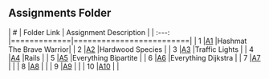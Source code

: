 ##  Assignments Folder

|   #   | Folder Link | Assignment Description  |
| :---: |=============|=========================|
|   1   |[A1](./A1)   |Hashmat The Brave Warrior|
|   2   |[A2](./A2)   |Hardwood Species         |
|   3   |[A3](./A3)   |Traffic Lights           |
|   4   |[A4](./A4)   |Rails                    |
|   5   |[A5](./A5)   |Everything Bipartite     |
|   6   |[A6](./A6)   |Everything Dijkstra      |
|   7   |[A7](./A7)   |                         |
|   8   |[A8](./A8)   |                         |
|   9   |[A9](./A9)   |                         |
|   10  |[A10](./A10) |                         |

